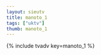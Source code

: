 ```yaml
--- 
layout: sieutv
title: manoto_1
tags: ["uktv"]
thumb: manoto_1
---
```

{% include tvadv key=manoto_1 %}
